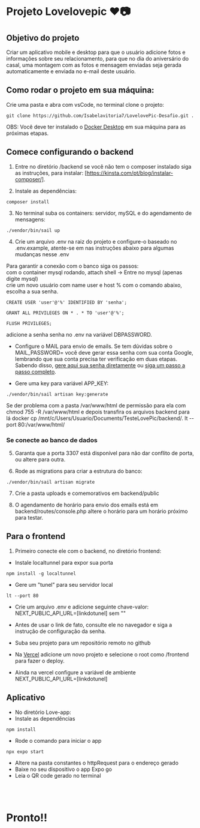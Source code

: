 # Projeto Lovelovepic ❤️📷

## Objetivo do projeto
 Criar um aplicativo mobile e desktop para que o usuário adicione fotos e informações sobre seu relacionamento, para que no dia do aniversário do casal, uma montagem com as fotos e mensagem enviadas seja gerada automaticamente e enviada no e-mail deste usuário.

## Como rodar o projeto em sua máquina:
Crie uma pasta e abra com vsCode, no terminal clone o projeto:
```
git clone https://github.com/Isabelavitoria7/LovelovePic-Desafio.git .
```

OBS: Você deve ter instalado o [Docker Desktop](https://www.docker.com/products/docker-desktop/) em sua máquina para as próximas etapas.

## Comece configurando o backend
1. Entre no diretório /backend se você não tem o composer instalado siga as instruções, para instalar: [https://kinsta.com/pt/blog/instalar-composer/].

2. Instale as dependências: 
```
composer install
```
    

3. No terminal suba os containers: servidor, mySQL e do agendamento de mensagens: 
```
./vendor/bin/sail up 
```

4. Crie um arquivo .env na raiz do projeto e configure-o baseado no .env.example, atente-se em nas instruções abaixo para algumas mudanças nesse .env<br/>

Para garantir a conexão com o banco siga os passos: <br>
com o container mysql rodando, attach shell -> Entre no mysql (apenas digite mysql) <br>
crie um novo usuário com name user e host % com o comando abaixo, escolha a sua senha.

```
CREATE USER 'user'@'%' IDENTIFIED BY 'senha';

GRANT ALL PRIVILEGES ON * . * TO 'user'@'%'; 

FLUSH PRIVILEGES;
```

adicione a senha senha no .env na variável DBPASSWORD.

- Configure o MAIL para envio de emails. Se tem dúvidas sobre o MAIL_PASSWORD= você deve gerar essa senha com sua conta Google, lembrando que sua conta precisa ter verificação em duas etapas. Sabendo disso, [gere aqui sua senha diretamente](https://myaccount.google.com/apppasswords) ou [siga um passo a passo completo](https://snov.io/knowledgebase/br/como-criar-e-usar-a-senha-do-aplicativo-gmail/).

- Gere uma key para variável APP_KEY:  
```
./vendor/bin/sail artisan key:generate
```

Se der problema com a pasta /var/www/html de permissão para ela com chmod 755 -R /var/www/html e depois transfira os arquivos backend para lá docker cp /mnt/c/Users/Usuario/Documents/TesteLovePic/backend/. <idDocontainerDoBackend>lt --port 80:/var/www/html/

### Se conecte ao banco de dados

5. Garanta que a porta 3307 está disponível para não dar conflito de porta, ou altere para outra.

6. Rode as migrations para criar a estrutura do banco: 
```
./vendor/bin/sail artisan migrate
```

7. Crie a pasta uploads e comemorativos em backend/public

8. O agendamento de horário para envio dos emails está em backend/routes/console.php altere o horário para um horário próximo para testar.


## Para o frontend 
1. Primeiro conecte ele com o backend, no diretório frontend:

- Instale localtunnel para expor sua porta
```
npm install -g localtunnel 
```
- Gere um "tunel" para seu servidor local 
```
lt --port 80 
```
- Crie um arquivo .env e adicione seguinte chave-valor: NEXT_PUBLIC_API_URL=[linkdotunel] sem ""<br/>
- Antes de usar o link de fato, consulte ele no navegador e siga a instrução de configuração da senha.

- Suba seu projeto para um repositório remoto no github<br/>
- Na [Vercel](https://vercel.com/) adicione um novo projeto e selecione o root como /frontend para fazer o deploy. <br/>
- Ainda na vercel configure a variável de ambiente NEXT_PUBLIC_API_URL=[linkdotunel]

## Aplicativo
- No diretório Love-app:
- Instale as dependências
```
npm install
```
- Rode o comando para iniciar o app
```
npx expo start
```
- Altere na pasta constantes o httpRequest para o endereço gerado <br>
- Baixe no seu dispositivo o app Expo go <br>
- Leia o QR code gerado no terminal <br>

<br><br>

# Pronto!!



